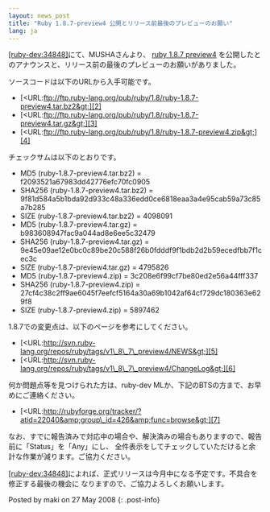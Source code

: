 ```yaml
---
layout: news_post
title: "Ruby 1.8.7-preview4 公開とリリース前最後のプレビューのお願い"
lang: ja
---
```


[\[ruby-dev:34848\]][1]にて、MUSHAさんより、 [ruby 1.8.7 preview4][2]
を公開したとのアナウンスと、リリース前の最後のプレビューのお願いがありました。

ソースコードは以下のURLから入手可能です。

* [&lt;URL:ftp://ftp.ruby-lang.org/pub/ruby/1.8/ruby-1.8.7-preview4.tar.bz2&gt;][2]
* [&lt;URL:ftp://ftp.ruby-lang.org/pub/ruby/1.8/ruby-1.8.7-preview4.tar.gz&gt;][3]
* [&lt;URL:ftp://ftp.ruby-lang.org/pub/ruby/1.8/ruby-1.8.7-preview4.zip&gt;][4]

チェックサムは以下のとおりです。

* MD5 (ruby-1.8.7-preview4.tar.bz2) = f2093521a67983dd42776efc70fc0905
* SHA256 (ruby-1.8.7-preview4.tar.bz2) =
  9f81d584a5b1bda92d933c48a336edd0ce6818eaa3a4e95cab59a73c85a7b285
* SIZE (ruby-1.8.7-preview4.tar.bz2) = 4098091
* MD5 (ruby-1.8.7-preview4.tar.gz) = b983608947fac9a044ad8e6ee5c32479
* SHA256 (ruby-1.8.7-preview4.tar.gz) =
  9e45e09ae12e0bc0c89be20c588f26b0fdddf9f1bdb2d2b59ecedfbb7f1cec3c
* SIZE (ruby-1.8.7-preview4.tar.gz) = 4795826
* MD5 (ruby-1.8.7-preview4.zip) = 3c208e6f99cf7be80ed2e56a44fff337
* SHA256 (ruby-1.8.7-preview4.zip) =
  27cf4c38c2ff9ae6045f7eefcf5164a30a69b1042af64cf729dc180363e629f8
* SIZE (ruby-1.8.7-preview4.zip) = 5897462

1\.8.7での変更点は、以下のページを参考にしてください。

* [&lt;URL:http://svn.ruby-lang.org/repos/ruby/tags/v1\_8\_7\_preview4/NEWS&gt;][5]
* [&lt;URL:http://svn.ruby-lang.org/repos/ruby/tags/v1\_8\_7\_preview4/ChangeLog&gt;][6]

何か問題点等を見つけられた方は、ruby-dev MLか、下記のBTSの方まで、お早めにご連絡ください。

* [&lt;URL:http://rubyforge.org/tracker/?atid=22040&amp;group\_id=426&amp;func=browse&gt;][7]

なお、すでに報告済みで対応中の場合や、解決済みの場合もありますので、報告前に「Status」を「Any」にし、
全件表示をしてチェックしていただけると余計な作業が減ります。ご協力ください。

[\[ruby-dev:34848\]][1]によれば、正式リリースは今月中になる予定です。不具合を修正する最後の機会に
なりますので、ご協力よろしくお願いします。

Posted by maki on 27 May 2008
{: .post-info}



[1]: http://blade.nagaokaut.ac.jp/cgi-bin/scat.rb/ruby/ruby-dev/34848 
[2]: ftp://ftp.ruby-lang.org/pub/ruby/1.8/ruby-1.8.7-preview4.tar.bz2 
[3]: ftp://ftp.ruby-lang.org/pub/ruby/1.8/ruby-1.8.7-preview4.tar.gz 
[4]: ftp://ftp.ruby-lang.org/pub/ruby/1.8/ruby-1.8.7-preview4.zip 
[5]: http://svn.ruby-lang.org/repos/ruby/tags/v1_8_7_preview4/NEWS 
[6]: http://svn.ruby-lang.org/repos/ruby/tags/v1_8_7_preview4/ChangeLog 
[7]: http://rubyforge.org/tracker/?atid=22040&amp;group_id=426&amp;func=browse 
